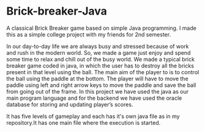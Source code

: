 # Brick-breaker-Java
A classical Brick Breaker game based on simple Java programming. I made this as a simple college project with my friends for 2nd semester.

In our day-to-day life we are always busy and stressed because of work and rush in the modern world. So, we made a game just enjoy and spend some time to relax and chill out of 
the busy world. We made a typical brick breaker game coded in java, in which the user has to destroy all the bricks present in that level using the ball. The main aim of the 
player to is to control the ball using the paddle at the bottom. The player will have to move the paddle using left and right arrow keys to move the paddle and save the ball from 
going out of the frame. In this project we have used the java as our main program language and for the backend we have used the oracle database for storing and updating player’s 
scores.

It has five levels of gameplay and each has it's own java file as in my repository.It has one main file where the execution is started.
